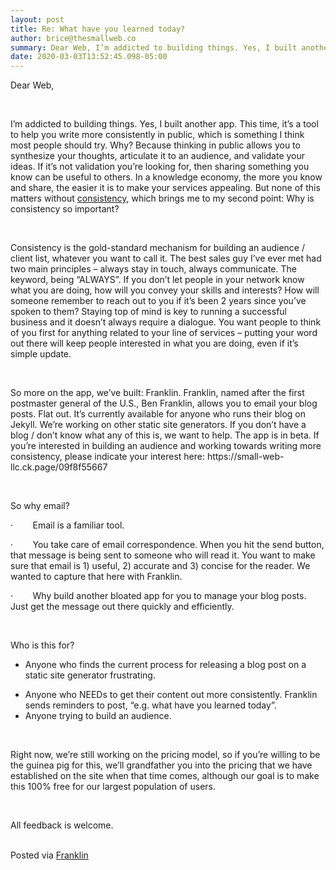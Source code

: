 ```yaml
---  
layout: post  
title: Re: What have you learned today?  
author: brice@thesmallweb.co  
summary: Dear Web, I’m addicted to building things. Yes, I built another a...  
date: 2020-03-03T13:52:45.098-05:00  
---
```


<body><div><p><span>Dear Web,</span></p><p><span> </span></p><p><span>I’m addicted to building things. Yes, I built another app. This time, it’s a tool to help you write more consistently in public, which is something I think most people should try. Why? Because thinking in public
 allows you to synthesize your thoughts, articulate it to an audience, and validate your ideas. If it’s not validation you’re looking for, then sharing something you know can be useful to others. In a knowledge economy, the more you know and share, the easier
 it is to make your services appealing. But none of this matters without <u>consistency</u>, which brings me to my second point: Why is consistency so important?</span></p><p><span> </span></p><p><span>Consistency is the gold-standard mechanism for building an audience / client list, whatever you want to call it. The best sales guy I’ve ever met had two main principles – always stay in touch, always communicate.
 The keyword, being “ALWAYS”. If you don’t let people in your network know what you are doing, how will you convey your skills and interests? How will someone remember to reach out to you if it’s been 2 years since you’ve spoken to them? Staying top of mind
 is key to running a successful business and it doesn’t always require a dialogue. You want people to think of you first for anything related to your line of services – putting your word out there will keep people interested in what you are doing, even if it’s
 simple update.</span></p><p><span> </span></p><p><span>So more on the app, we’ve built: Franklin. Franklin, named after the first postmaster general of the U.S., Ben Franklin, allows you to email your blog posts. Flat out. It’s currently available for anyone who runs
 their blog on Jekyll. We’re working on other static site generators. If you don’t have a blog / don’t know what any of this is, we want to help. The app is in beta. If you’re interested in building an audience and working towards writing more consistency,
 please indicate your interest here: <a><span>https://small-web-llc.ck.page/09f8f55667</span></a></span></p><p><span> </span></p><p><span>So why email?</span></p><p><span>·</span><span>        </span><span>Email is a familiar
 tool.</span></p><p><span>·</span><span>        </span><span>You take care of email
 correspondence. When you hit the send button, that message is being sent to someone who will read it. You want to make sure that email is 1) useful, 2) accurate and 3) concise for the reader. We wanted to capture that here with Franklin.</span></p><p><span>·</span><span>        </span><span>Why build another bloated
 app for you to manage your blog posts. Just get the message out there quickly and efficiently.</span></p><p><span> </span></p><p><span>Who is this for?</span></p><ul><li>Anyone who finds the current process for releasing a blog post on a static site generator frustrating.</li>
</ul><ul><li>Anyone who NEEDs to get their content out more consistently. Franklin sends reminders to post, “e.g. what have you learned today”.</li>
<li>Anyone trying to build an audience.</li>
</ul><p><span> </span></p><p><span>Right now, we’re still working on the pricing model, so if you’re willing to be the guinea pig for this, we’ll grandfather you into the pricing that we have established on the site when that time comes, although
 our goal is to make this 100% free for our largest population of users. </span></p><p><span> </span></p><p><span>All feedback is welcome.  </span></p><p></p><p></p><div><p><span><br />Posted via <a href="https://franklinpostal.com">Franklin</a>